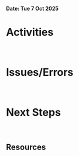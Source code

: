 **Date: Tue 7 Oct 2025**<br>
# Activities
<br>

# Issues/Errors
<br>

# Next Steps
<br>

## Resources
<br>
